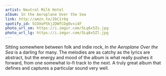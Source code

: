 ```yaml
---
artist: Neutral Milk Hotel
album: In the Aeroplane Over the Sea
link: http://amzn.to/2bC1r6q
spotify_id: 5COXoP5kj2DWfCDg0vxi4F
photo_url_sm: https://i.imgur.com/5Lq6x5Zs.jpg
photo_url_lg: https://i.imgur.com/5Lq6x5Zl.jpg
---
```

Sitting somewhere between folk and indie rock, _In the Aeroplane Over the Sea_ is a darling for many. The melodies are as catchy as the lyrics are abstract, but the energy and mood of the album is what really pushes it forward, from one somewhat lo-fi track to the next. A truly great album that defines and captures a particular sound very well.